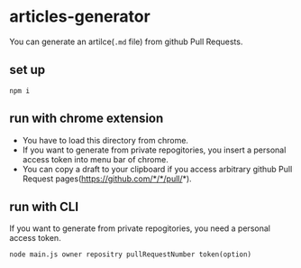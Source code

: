 # articles-generator
You can generate an artilce(`.md` file) from github Pull Requests.

## set up
```
npm i 
```
## run with chrome extension
- You have to load this directory from chrome.
- If you want to  generate from private repogitories, you insert a personal access token into menu bar of chrome.
- You can copy a draft to your clipboard if you access arbitrary github Pull Request pages(https://github.com/*/*/pull/*).

## run with CLI
If you want to generate from private repogitories, you need a personal access token.

```
node main.js owner repositry pullRequestNumber token(option)
```
